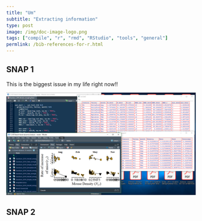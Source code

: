 ```yaml
---
title: "Um"
subtitle: "Extracting information"
type: post
image: /img/doc-image-logo.png
tags: ["compile", "r", "rmd", "RStudio", "tools", "general"]
permlink: /bib-references-for-r.html
---
```




## SNAP 1

This is the biggest issue in my life right now!!

![1562146345843](../../img/month-problem-full-snap.png)



## SNAP 2

